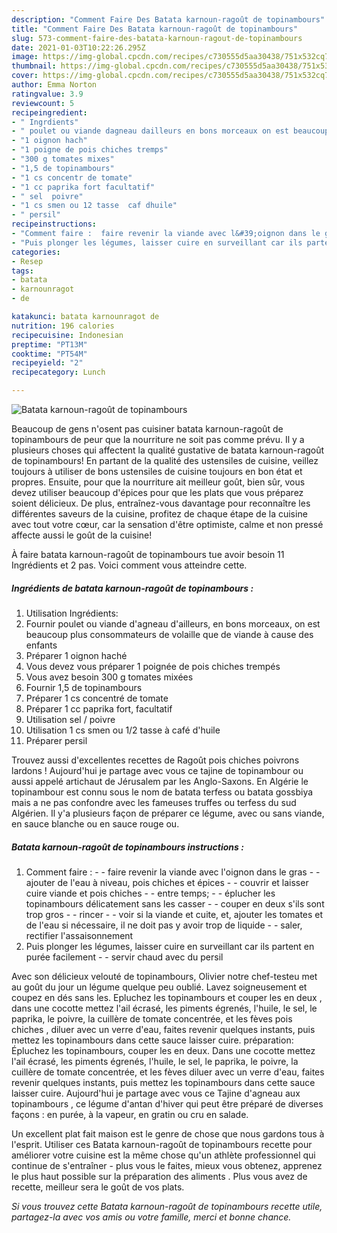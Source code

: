 ```yaml
---
description: "Comment Faire Des Batata karnoun-ragoût de topinambours"
title: "Comment Faire Des Batata karnoun-ragoût de topinambours"
slug: 573-comment-faire-des-batata-karnoun-ragout-de-topinambours
date: 2021-01-03T10:22:26.295Z
image: https://img-global.cpcdn.com/recipes/c730555d5aa30438/751x532cq70/batata-karnoun-ragout-de-topinambours-photo-principale-de-la-recette.jpg
thumbnail: https://img-global.cpcdn.com/recipes/c730555d5aa30438/751x532cq70/batata-karnoun-ragout-de-topinambours-photo-principale-de-la-recette.jpg
cover: https://img-global.cpcdn.com/recipes/c730555d5aa30438/751x532cq70/batata-karnoun-ragout-de-topinambours-photo-principale-de-la-recette.jpg
author: Emma Norton
ratingvalue: 3.9
reviewcount: 5
recipeingredient:
- " Ingrdients"
- " poulet ou viande dagneau dailleurs en bons morceaux on est beaucoup plus consommateurs de volaille que de viande  cause des enfants"
- "1 oignon hach"
- "1 poigne de pois chiches tremps"
- "300 g tomates mixes"
- "1,5 de topinambours"
- "1 cs concentr de tomate"
- "1 cc paprika fort facultatif"
- " sel  poivre"
- "1 cs smen ou 12 tasse  caf dhuile"
- " persil"
recipeinstructions:
- "Comment faire :  faire revenir la viande avec l&#39;oignon dans le gras  ajouter de l&#39;eau à niveau, pois chiches et épices  couvrir et laisser cuire viande et pois chiches  entre temps;  éplucher les topinambours délicatement sans les casser  couper en deux s&#39;ils sont trop gros  rincer  voir si la viande et cuite, et, ajouter les tomates et de l&#39;eau si nécessaire, il ne doit pas y avoir trop de liquide  saler, rectifier l&#39;assaisonnement"
- "Puis plonger les légumes, laisser cuire en surveillant car ils partent en purée facilement  servir chaud avec du persil"
categories:
- Resep
tags:
- batata
- karnounragot
- de

katakunci: batata karnounragot de 
nutrition: 196 calories
recipecuisine: Indonesian
preptime: "PT13M"
cooktime: "PT54M"
recipeyield: "2"
recipecategory: Lunch

---
```



![Batata karnoun-ragoût de topinambours](https://img-global.cpcdn.com/recipes/c730555d5aa30438/751x532cq70/batata-karnoun-ragout-de-topinambours-photo-principale-de-la-recette.jpg)

Beaucoup de gens n'osent pas cuisiner batata karnoun-ragoût de topinambours de peur que la nourriture ne soit pas comme prévu. Il y a plusieurs choses qui affectent la qualité gustative de batata karnoun-ragoût de topinambours! En partant de la qualité des ustensiles de cuisine, veillez toujours à utiliser de bons ustensiles de cuisine toujours en bon état et propres. Ensuite, pour que la nourriture ait meilleur goût, bien sûr, vous devez utiliser beaucoup d'épices pour que les plats que vous préparez soient délicieux. De plus, entraînez-vous davantage pour reconnaître les différentes saveurs de la cuisine, profitez de chaque étape de la cuisine avec tout votre cœur, car la sensation d'être optimiste, calme et non pressé affecte aussi le goût de la cuisine!

<!--inarticleads1-->

À faire batata karnoun-ragoût de topinambours tue avoir besoin 11 Ingrédients et 2 pas. Voici comment vous atteindre cette.

##### Ingrédients de batata karnoun-ragoût de topinambours :

1. Utilisation  Ingrédients:
1. Fournir  poulet ou viande d&#39;agneau d&#39;ailleurs, en bons morceaux, on est beaucoup plus consommateurs de volaille que de viande à cause des enfants
1. Préparer 1 oignon haché
1. Vous devez vous préparer 1 poignée de pois chiches trempés
1. Vous avez besoin 300 g tomates mixées
1. Fournir 1,5 de topinambours
1. Préparer 1 cs concentré de tomate
1. Préparer 1 cc paprika fort, facultatif
1. Utilisation  sel / poivre
1. Utilisation 1 cs smen ou 1/2 tasse à café d&#39;huile
1. Préparer  persil


Trouvez aussi d&#39;excellentes recettes de Ragoût pois chiches poivrons lardons ! Aujourd&#39;hui je partage avec vous ce tajine de topinambour ou aussi appelé artichaut de Jérusalem par les Anglo-Saxons. En Algérie le topinambour est connu sous le nom de batata terfess ou batata gossbiya mais a ne pas confondre avec les fameuses truffes ou terfess du sud Algérien. Il y&#39;a plusieurs façon de préparer ce légume, avec ou sans viande, en sauce blanche ou en sauce rouge ou. 

<!--inarticleads2-->

##### Batata karnoun-ragoût de topinambours instructions :

1. Comment faire : -  - faire revenir la viande avec l&#39;oignon dans le gras -  - ajouter de l&#39;eau à niveau, pois chiches et épices -  - couvrir et laisser cuire viande et pois chiches -  - entre temps; -  - éplucher les topinambours délicatement sans les casser -  - couper en deux s&#39;ils sont trop gros -  - rincer -  - voir si la viande et cuite, et, ajouter les tomates et de l&#39;eau si nécessaire, il ne doit pas y avoir trop de liquide -  - saler, rectifier l&#39;assaisonnement
1. Puis plonger les légumes, laisser cuire en surveillant car ils partent en purée facilement -  - servir chaud avec du persil


Avec son délicieux velouté de topinambours, Olivier notre chef-testeu met au goût du jour un légume quelque peu oublié. Lavez soigneusement et coupez en dés sans les. Epluchez les topinambours et couper les en deux , dans une cocotte mettez l&#39;ail écrasé, les piments égrenés, l&#39;huile, le sel, le paprika, le poivre, la cuillère de tomate concentrée, et les fèves pois chiches , diluer avec un verre d&#39;eau, faites revenir quelques instants, puis mettez les topinambours dans cette sauce laisser cuire. préparation: Épluchez les topinambours, couper les en deux. Dans une cocotte mettez l&#39;ail écrasé, les piments égrenés, l&#39;huile, le sel, le paprika, le poivre, la cuillère de tomate concentrée, et les fèves diluer avec un verre d&#39;eau, faites revenir quelques instants, puis mettez les topinambours dans cette sauce laisser cuire. Aujourd&#39;hui je partage avec vous ce Tajine d&#39;agneau aux topinambours , ce légume d&#39;antan d&#39;hiver qui peut être préparé de diverses façons : en purée, à la vapeur, en gratin ou cru en salade. 

<!--inarticleads1-->

<p>
Un excellent plat fait maison est le genre de chose que nous gardons tous à l'esprit. Utiliser ces Batata karnoun-ragoût de topinambours recette pour améliorer votre cuisine est la même chose qu'un athlète professionnel qui continue de s'entraîner - plus vous le faites, mieux vous obtenez, apprenez le plus haut possible sur la préparation des aliments . Plus vous avez de recette, meilleur sera le goût de vos plats.
</p>

<p>
<i>Si vous trouvez cette Batata karnoun-ragoût de topinambours recette utile, partagez-la avec vos amis ou votre famille, merci et bonne chance.</i>
</p>
